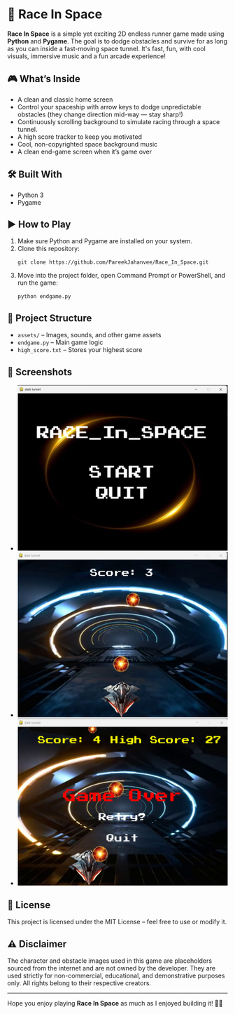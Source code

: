 # 🚀 Race In Space

**Race In Space** is a simple yet exciting 2D endless runner game made using **Python** and **Pygame**. The goal is to dodge obstacles and survive for as long as you can inside a fast-moving space tunnel. It's fast, fun, with cool visuals, immersive music and a fun arcade experience!

## 🎮 What’s Inside
- A clean and classic home screen
- Control your spaceship with arrow keys to dodge unpredictable obstacles (they change direction mid-way — stay sharp!)
- Continuously scrolling background to simulate racing through a space tunnel.
- A high score tracker to keep you motivated
- Cool, non-copyrighted space background music
- A clean end-game screen when it’s game over

## 🛠 Built With
- Python 3
- Pygame

## ▶️ How to Play
1. Make sure Python and Pygame are installed on your system.
2. Clone this repository:
    ```
    git clone https://github.com/PareekJahanvee/Race_In_Space.git
    ```
3. Move into the project folder, open Command Prompt or PowerShell, and run the game:
    ```
    python endgame.py
    ```

## 📂 Project Structure
- `assets/` – Images, sounds, and other game assets
- `endgame.py` – Main game logic
- `high_score.txt` – Stores your highest score

## 📸 Screenshots
- ![Home Screen](screenshots/homescreen.png)
- ![Game Play](screenshots/game.png)
- ![Game Over Screen](screenshots/gameover.png)

## 📄 License
This project is licensed under the MIT License – feel free to use or modify it.

## ⚠️ Disclaimer
The character and obstacle images used in this game are placeholders sourced from the internet and are not owned by the developer. They are used strictly for non-commercial, educational, and demonstrative purposes only. All rights belong to their respective creators.

---

Hope you enjoy playing **Race In Space** as much as I enjoyed building it! 🌌✨

